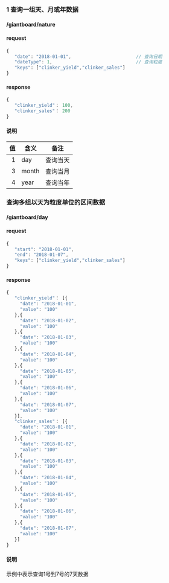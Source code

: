 ### 1 查询一组天、月或年数据

#### /giantboard/nature

#### request

``` javascript
{
   "date": "2018-01-01",                        // 查询日期
   "dateType": 1,                               // 查询粒度
   "keys": ["clinker_yield","clinker_sales"]
}
```

#### response

``` javascript
{
   "clinker_yield"： 100,
   "clinker_sales"： 200
}
```

#### 说明

|值|含义|备注|
| -: | - | - |
|1|day|查询当天|
|3|month|查询当月|
|4|year|查询当年|

### 查询多组以天为粒度单位的区间数据

#### /giantboard/day

#### request

``` javascript
{
   "start": "2018-01-01",
   "end": "2018-01-07",
   "keys": ["clinker_yield","clinker_sales"]
}
```

#### response

``` javascript
{
   "clinker_yield"： [{
     "date": "2018-01-01",
     "value": "100"
   },{
     "date": "2018-01-02",
     "value": "100"
   },{
     "date": "2018-01-03",
     "value": "100"
   },{
     "date": "2018-01-04",
     "value": "100"
   },{
     "date": "2018-01-05",
     "value": "100"
   },{
     "date": "2018-01-06",
     "value": "100"
   },{
     "date": "2018-01-07",
     "value": "100"
   }],
   "clinker_sales"： [{
     "date": "2018-01-01",
     "value": "100"
   },{
     "date": "2018-01-02",
     "value": "100"
   },{
     "date": "2018-01-03",
     "value": "100"
   },{
     "date": "2018-01-04",
     "value": "100"
   },{
     "date": "2018-01-05",
     "value": "100"
   },{
     "date": "2018-01-06",
     "value": "100"
   },{
     "date": "2018-01-07",
     "value": "100"
   }]
}
```

#### 说明
示例中表示查询1号到7号的7天数据
